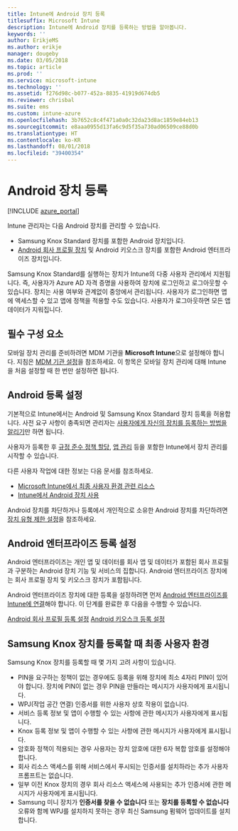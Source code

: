```yaml
---
title: Intune에 Android 장치 등록
titlesuffix: Microsoft Intune
description: Intune에 Android 장치를 등록하는 방법을 알아봅니다.
keywords: ''
author: ErikjeMS
ms.author: erikje
manager: dougeby
ms.date: 03/05/2018
ms.topic: article
ms.prod: ''
ms.service: microsoft-intune
ms.technology: ''
ms.assetid: f276d98c-b077-452a-8835-41919d674db5
ms.reviewer: chrisbal
ms.suite: ems
ms.custom: intune-azure
ms.openlocfilehash: 3b7652c8c4f471a0a0c32da23d8ac1859e84eb13
ms.sourcegitcommit: e8aaa0955d13fa6c9d5f35a730ad06509ce88d0b
ms.translationtype: HT
ms.contentlocale: ko-KR
ms.lasthandoff: 08/01/2018
ms.locfileid: "39400354"
---
```

# <a name="enroll-android-devices"></a>Android 장치 등록

[!INCLUDE [azure_portal](./includes/azure_portal.md)]

Intune 관리자는 다음 Android 장치를 관리할 수 있습니다.
- Samsung Knox Standard 장치를 포함한 Android 장치입니다.
- [Android 회사 프로필 장치](#enable-enrollment-of-android-for-work-devices) 및 Android 키오스크 장치를 포함한 Android 엔터프라이즈 장치입니다.

Samsung Knox Standard를 실행하는 장치가 Intune의 다중 사용자 관리에서 지원됩니다. 즉, 사용자가 Azure AD 자격 증명을 사용하여 장치에 로그인하고 로그아웃할 수 있습니다. 장치는 사용 여부와 관계없이 중앙에서 관리됩니다. 사용자가 로그인하면 앱에 액세스할 수 있고 앱에 정책을 적용할 수도 있습니다. 사용자가 로그아웃하면 모든 앱 데이터가 지워집니다.

## <a name="prerequisite"></a>필수 구성 요소

모바일 장치 관리를 준비하려면 MDM 기관을 **Microsoft Intune**으로 설정해야 합니다. 지침은 [MDM 기관 설정](mdm-authority-set.md)을 참조하세요. 이 항목은 모바일 장치 관리에 대해 Intune을 처음 설정할 때 한 번만 설정하면 됩니다.

## <a name="set-up-android-enrollment"></a>Android 등록 설정

기본적으로 Intune에서는 Android 및 Samsung Knox Standard 장치 등록을 허용합니다. 사전 요구 사항이 충족되면 관리자는 [사용자에게 자신의 장치를 등록하는 방법을 알리기](/intune-user-help/enroll-your-device-in-intune-android)만 하면 됩니다.

사용자가 등록한 후 [규정 준수 정책 할당](compliance-policy-create-android.md), [앱 관리](app-management.md) 등을 포함한 Intune에서 장치 관리를 시작할 수 있습니다.

다른 사용자 작업에 대한 정보는 다음 문서를 참조하세요.

- [Microsoft Intune에서 최종 사용자 환경 관련 리소스](end-user-educate.md)
- [Intune에서 Android 장치 사용](https://docs.microsoft.com/intune-user-help/using-your-android-device-with-intune)

Android 장치를 차단하거나 등록에서 개인적으로 소유한 Android 장치를 차단하려면 [장치 유형 제한 설정](enrollment-restrictions-set.md)을 참조하세요.

## <a name="set-up-android-enterprise-enrollment"></a>Android 엔터프라이즈 등록 설정

Android 엔터프라이즈는 개인 앱 및 데이터를 회사 앱 및 데이터가 포함된 회사 프로필과 구분하는 Android 장치 기능 및 서비스의 집합니다. Android 엔터프라이즈 장치에는 회사 프로필 장치 및 키오스크 장치가 포함됩니다. 

Android 엔터프라이즈 장치에 대한 등록을 설정하려면 먼저 [Android 엔터프라이즈를 Intune에 연결](connect-intune-android-enterprise.md)해야 합니다. 이 단계를 완료한 후 다음을 수행할 수 있습니다.

[Android 회사 프로필 등록 설정](android-work-profile-enroll.md)
[Android 키오스크 등록 설정](android-kiosk-enroll.md)

## <a name="end-user-experience-when-enrolling-a-samsung-knox-device"></a>Samsung Knox 장치를 등록할 때 최종 사용자 환경
Samsung Knox 장치를 등록할 때 몇 가지 고려 사항이 있습니다.
-   PIN을 요구하는 정책이 없는 경우에도 등록을 위해 장치에 최소 4자리 PIN이 있어야 합니다. 장치에 PIN이 없는 경우 PIN을 만들라는 메시지가 사용자에게 표시됩니다.
-   WPJ(작업 공간 연결) 인증서를 위한 사용자 상호 작용이 없습니다.
-   서비스 등록 정보 및 앱이 수행할 수 있는 사항에 관한 메시지가 사용자에게 표시됩니다.
-   Knox 등록 정보 및 앱이 수행할 수 있는 사항에 관한 메시지가 사용자에게 표시됩니다.
-   암호화 정책이 적용되는 경우 사용자는 장치 암호에 대한 6자 복합 암호를 설정해야 합니다.
-   회사 리소스 액세스를 위해 서비스에서 푸시되는 인증서를 설치하라는 추가 사용자 프롬프트는 없습니다.
- 일부 이전 Knox 장치의 경우 회사 리소스 액세스에 사용되는 추가 인증서에 관한 메시지가 사용자에게 표시됩니다.
- Samsung 미니 장치가 **인증서를 찾을 수 없습니다** 또는 **장치를 등록할 수 없습니다** 오류와 함께 WPJ를 설치하지 못하는 경우 최신 Samsung 펌웨어 업데이트를 설치합니다.
